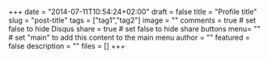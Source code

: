 +++
date = "2014-07-11T10:54:24+02:00"
draft = false
title = "Profile title"
slug = "post-title"
tags = ["tag1","tag2"]
image = ""
comments = true	# set false to hide Disqus
share = true	# set false to hide share buttons
menu= ""		# set "main" to add this content to the main menu
author = ""
featured = false
description = ""
files = []
+++
